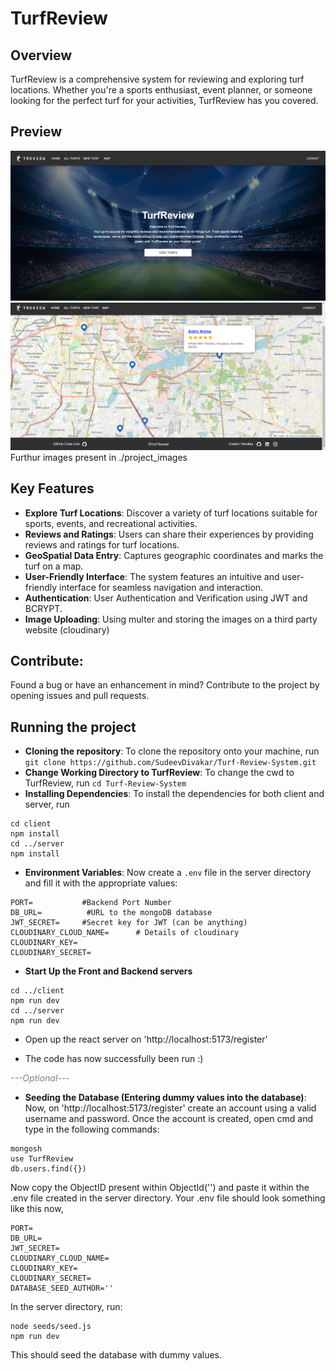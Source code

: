 

# TurfReview

## Overview
TurfReview is a comprehensive system for reviewing and exploring turf locations. Whether you're a sports enthusiast, event planner, or someone looking for the perfect turf for your activities, TurfReview has you covered.

## Preview
![Alt text](./project_images/image.png)
![Alt text](./project_images/image-2.png)
Furthur images present in ./project_images

## Key Features
- **Explore Turf Locations**: Discover a variety of turf locations suitable for sports, events, and recreational activities.
- **Reviews and Ratings**: Users can share their experiences by providing reviews and ratings for turf locations.
- **GeoSpatial Data Entry**: Captures geographic coordinates and marks the turf on a map.
- **User-Friendly Interface**: The system features an intuitive and user-friendly interface for seamless navigation and interaction.
- **Authentication**: User Authentication and Verification using JWT and BCRYPT.
- **Image Uploading**: Using multer and storing the images on a third party website (cloudinary)

## Contribute:
Found a bug or have an enhancement in mind? Contribute to the project by opening issues and pull requests.

## Running the project
- **Cloning the repository**: To clone the repository onto your machine, run ```git clone https://github.com/SudeevDivakar/Turf-Review-System.git```
- **Change Working Directory to TurfReview**: To change the cwd to TurfReview, run ```cd Turf-Review-System```
- **Installing Dependencies**: To install the dependencies for both client and server, run 
```
cd client
npm install
cd ../server
npm install
```
- **Environment Variables**: Now create a ```.env``` file in the server directory and fill it with the appropriate values:
```
PORT=           #Backend Port Number
DB_URL=          #URL to the mongoDB database 
JWT_SECRET=		#Secret key for JWT (can be anything)
CLOUDINARY_CLOUD_NAME=		# Details of cloudinary
CLOUDINARY_KEY=
CLOUDINARY_SECRET=
```
- **Start Up the Front and Backend servers**
```
cd ../client
npm run dev
cd ../server
npm run dev
```

- Open up the react server on 'http://localhost:5173/register'

- The code has now successfully been run :) 

<font color="grey"><i>---Optional---</i></font>
- **Seeding the Database (Entering dummy values into the database)**:
Now, on 'http://localhost:5173/register' create an account using a valid username and password.
Once the account is created, open cmd and type in the following commands:
```
mongosh
use TurfReview
db.users.find({})
```
Now copy the ObjectID present within ObjectId('') and paste it within the .env file created in the server directory.
Your .env file should look something like this now,
```
PORT=
DB_URL=
JWT_SECRET=
CLOUDINARY_CLOUD_NAME=
CLOUDINARY_KEY=
CLOUDINARY_SECRET=
DATABASE_SEED_AUTHOR=''
```
In the server directory, run:
```
node seeds/seed.js
npm run dev
```
This should seed the database with dummy values.
